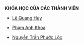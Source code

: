**KHÓA HỌC CỦA CÁC THÀNH VIÊN**
  
  - [Lê Quang Huy](https://github.com/khoaphamj1505/CS112.L21.KHCL/tree/main/Certificate/LeQuangHuy)
  
  - [Phạm Anh Khoa](https://github.com/khoaphamj1505/CS112.L21.KHCL/tree/main/Certificate/PhamAnhKhoa)
  
  - [Nguyễn Trần Phước Lộc](https://github.com/khoaphamj1505/CS112.L21.KHCL/tree/main/Certificate/NguyenTranPhuocLoc)
